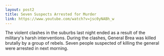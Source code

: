 ```yaml
---
layout: post2
title: Seven Suspects Arrested for Murder
link: https://www.youtube.com/watch?v=jsc0yNABh_w
---
```


The violent clashes in the suburbs last night ended as a result of the military's harsh interventions. During the clashes, General Brea was killed brutally by a group of rebels. Seven people suspected of killing the general were arrested in next morning.
